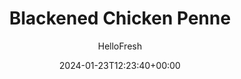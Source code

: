 ---
draft: false # Use this only for setting draft status
hidden: false # Use this to hide unwanted recipes
slug: # <post-title>
title: 'Blackened Chicken Penne'
description: "This pasta may break the rules, but it does so deliciously: instead of going the traditional Italian route, our chefs opted to mix things up with a jumble of Southwestern flavors. The pre-cut chicken strips get seasoned with blackening seasoning and are tossed in the pan until they’re perfectly smoky and savory. Some poblano pepper and diced tomato add texture and more unconventional flair, while the Monterey Jack cheese sauce brings supreme creaminess to the penne."
image: https://img.hellofresh.com/f_auto,fl_lossy,q_auto,w_1200/hellofresh_s3/image/blackened-chicken-penne-a929e785.jpg
date: 2024-01-23T12:23:40+00:00
author: HelloFresh

tags: []
categories: "main course"
cuisines: "Fusion"
allergens: ['Wheat', 'Milk']

calories: 810
preptime: ['25 minutes']
cooktime: # 180 = 3 Hours | In minutes
totaltime: PT25M
servings: 2

links:
  - description: "This pasta may break the rules, but it does so deliciously: instead of going the traditional Italian route, our chefs opted to mix things up with a jumble of Southwestern flavors. The pre-cut chicken strips get seasoned with blackening seasoning and are tossed in the pan until they’re perfectly smoky and savory. Some poblano pepper and diced tomato add texture and more unconventional flair, while the Monterey Jack cheese sauce brings supreme creaminess to the penne."
    website: https://www.hellofresh.com/recipes/blackened-chicken-penne-5bc0be0830006c60353ca6c2
    image: https://img.hellofresh.com/f_auto,fl_lossy,q_auto,w_1200/hellofresh_s3/image/blackened-chicken-penne-a929e785.jpg
 
weight: # 1 | You can add weight to some posts to override the default sorting (date descending)

comments: false # Keep False

ingredients: ['1 unit Poblano Pepper', '2 unit Scallions', '2 clove Garlic', '1 unit Roma Tomato', '10 ounce Chicken Breast Strips', '1 tablespoon Blackening Spice', '6 ounce Penne Pasta', '4 tablespoon Cream Cheese', '¼ cup Monterey Jack Cheese', '1 tablespoon Olive Oil', '2 tablespoon Butter', ' Salt', ' Pepper']

instructionTitles: ['Prep Veggies', 'Season Chicken', 'Cook Pasta', 'Cook Chicken and Veggies', 'Toss Pasta', 'Finish and Serve']
instructions: ['Wash and dry all produce. Bring a large pot of salted water to a boil. Core and seed poblano, then dice into ½-inch pieces. Trim, then thinly slice scallions, separating greens and whites. Thinly slice garlic. Core and finely chop tomato.', 'Pat chicken dry with a paper towel. Place in a large bowl with a large drizzle of olive oil, Blackening Spice, and a few big pinches of salt. Toss to coat.', 'Once water boils, add penne to pot. Cook until al dente, 11-13 minutes. Scoop out and reserve ½ cup pasta cooking water (this’ll help thicken the sauce), then drain and set aside.', 'Meanwhile, heat a drizzle of olive oil in a large pan over medium-high heat. Add poblano and a pinch of salt. Cook, without disturbing, until beginning to char, about 3 minutes. Add chicken and cook, tossing occasionally, until no longer pink throughout, 3-5 minutes. Stir in scallion whites and garlic. Cook until fragrant, about 1 minute. Stir in half the tomato and a pinch of salt.', 'Reduce heat under pan to medium low. Whisk in cream cheese and ⅓ cup pasta cooking water until thoroughly combined. Turn off heat. Add penne, Monterey Jack cheese, and 2 TBSP butter. Stir until butter melts and a smooth sauce forms. Season with salt and pepper. > TIP: Add more pasta water if sauce seems dry.', 'Divide pasta between bowls or plates. Garnish with scallion greens and remaining tomato. > TIP: If you like things spicy, top with a few cracks of fresh black pepper.']
---